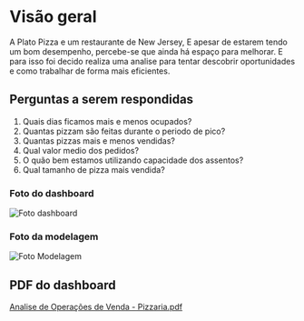 # Visão geral 
A Plato Pizza e um restaurante de New Jersey, E apesar de estarem tendo um bom desempenho, percebe-se que ainda há espaço para melhorar. 
E para isso foi decido realiza uma analise para tentar descobrir oportunidades e como trabalhar de forma mais eficientes.
 
## Perguntas a serem respondidas
1. Quais dias ficamos mais e menos ocupados?
2. Quantas pizzam são feitas durante o periodo de pico?
3. Quantas pizzas mais e menos vendidas?
4. Qual valor medio dos pedidos?
5. O quão bem estamos utilizando capacidade dos assentos?
6. Qual tamanho de pizza mais vendida?

### Foto do dashboard
![Foto dashboard](https://github.com/alex-ramos-d-a/Analise_operacoes_venda_pizzaria/assets/115717016/6272cc2e-5835-4497-83f0-75f2e0a068ab)


### Foto da modelagem
![Foto Modelagem](https://github.com/alex-ramos-d-a/Analise_operacoes_venda_pizzaria/assets/115717016/f3629e3f-2dd3-476c-b7d2-33c820ce520a)




## PDF do dashboard
[Analise de Operações de Venda - Pizzaria.pdf](https://github.com/alex-ramos-d-a/analise_operacoes_venda_pizzaria/files/11952044/Analise.de.Operacoes.de.Venda.-.Pizzaria.pdf)


